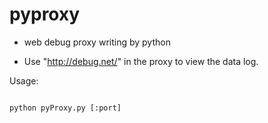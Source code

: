 # pyproxy
- web debug proxy writing by python

- Use "http://debug.net/" in the proxy to view the data log. 

Usage:

<code>
python pyProxy.py [:port]
</code>
